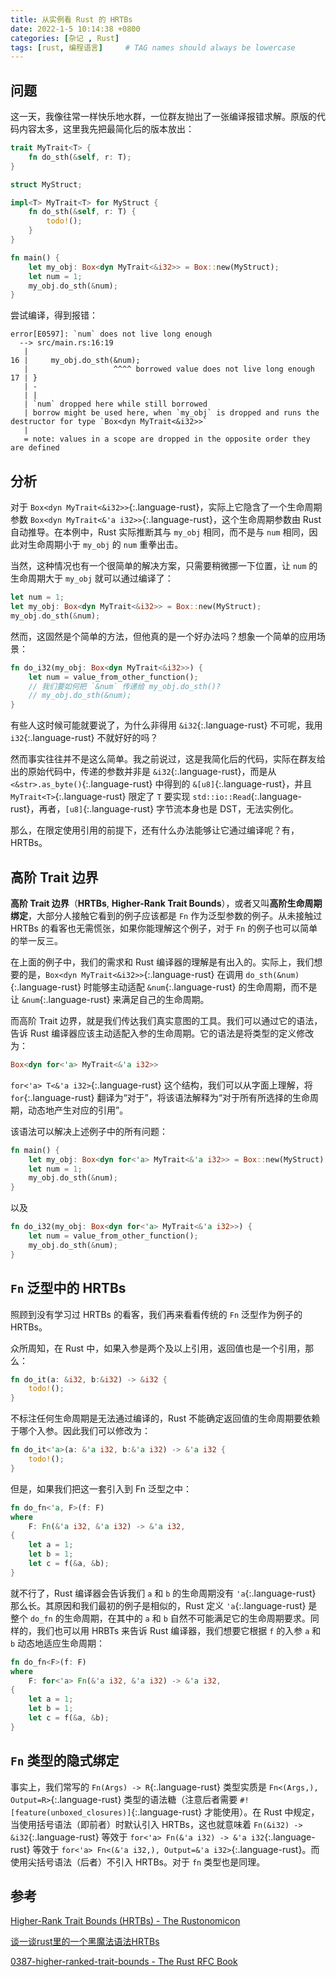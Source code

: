 ```yaml
---
title: 从实例看 Rust 的 HRTBs
date: 2022-1-5 10:14:38 +0800
categories: [杂记 , Rust]
tags: [rust, 编程语言]     # TAG names should always be lowercase
---
```


## 问题

这一天，我像往常一样快乐地水群，一位群友抛出了一张编译报错求解。原版的代码内容太多，这里我先把最简化后的版本放出：

```rust
trait MyTrait<T> {
    fn do_sth(&self, r: T);
}

struct MyStruct;

impl<T> MyTrait<T> for MyStruct {
    fn do_sth(&self, r: T) {
        todo!();
    }
}

fn main() {
    let my_obj: Box<dyn MyTrait<&i32>> = Box::new(MyStruct);
    let num = 1;
    my_obj.do_sth(&num);
}
```

尝试编译，得到报错：

```text
error[E0597]: `num` does not live long enough
  --> src/main.rs:16:19
   |
16 |     my_obj.do_sth(&num);
   |                   ^^^^ borrowed value does not live long enough
17 | }
   | -
   | |
   | `num` dropped here while still borrowed
   | borrow might be used here, when `my_obj` is dropped and runs the destructor for type `Box<dyn MyTrait<&i32>>`
   |
   = note: values in a scope are dropped in the opposite order they are defined
```

## 分析

对于 `Box<dyn MyTrait<&i32>>`{:.language-rust}，实际上它隐含了一个生命周期参数 `Box<dyn MyTrait<&'a i32>>`{:.language-rust}，这个生命周期参数由 Rust 自动推导。在本例中，Rust 实际推断其与 `my_obj` 相同，而不是与 `num` 相同，因此对生命周期小于 `my_obj` 的 `num` 重拳出击。

当然，这种情况也有一个很简单的解决方案，只需要稍微挪一下位置，让 `num` 的生命周期大于 `my_obj` 就可以通过编译了：

```rust
let num = 1;
let my_obj: Box<dyn MyTrait<&i32>> = Box::new(MyStruct);
my_obj.do_sth(&num);
```

然而，这固然是个简单的方法，但他真的是一个好办法吗？想象一个简单的应用场景：

```rust
fn do_i32(my_obj: Box<dyn MyTrait<&i32>>) {
    let num = value_from_other_function();
    // 我们要如何把 `&num` 传递给 my_obj.do_sth()?
    // my_obj.do_sth(&num);
}
```

有些人这时候可能就要说了，为什么非得用 `&i32`{:.language-rust} 不可呢，我用 `i32`{:.language-rust} 不就好好的吗？

然而事实往往并不是这么简单。我之前说过，这是我简化后的代码，实际在群友给出的原始代码中，传递的参数并非是 `&i32`{:.language-rust}，而是从 `<&str>.as_byte()`{:.language-rust} 中得到的 `&[u8]`{:.language-rust}，并且 `MyTrait<T>`{:.language-rust} 限定了 `T` 要实现 `std::io::Read`{:.language-rust}，再者，`[u8]`{:.language-rust} 字节流本身也是 DST，无法实例化。

那么，在限定使用引用的前提下，还有什么办法能够让它通过编译呢？有，HRTBs。

## 高阶 Trait 边界

**高阶 Trait 边界**（**HRTBs**, **Higher-Rank Trait Bounds**），或者又叫**高阶生命周期绑定**，大部分人接触它看到的例子应该都是 `Fn` 作为泛型参数的例子。从未接触过 HRTBs 的看客也无需慌张，如果你能理解这个例子，对于 `Fn` 的例子也可以简单的举一反三。

在上面的例子中，我们的需求和 Rust 编译器的理解是有出入的。实际上，我们想要的是，`Box<dyn MyTrait<&i32>>`{:.language-rust} 在调用 `do_sth(&num)`{:.language-rust} 时能够主动适配 `&num`{:.language-rust} 的生命周期，而不是让 `&num`{:.language-rust} 来满足自己的生命周期。

而高阶 Trait 边界，就是我们传达我们真实意图的工具。我们可以通过它的语法，告诉 Rust 编译器应该主动适配入参的生命周期。它的语法是将类型的定义修改为：

```rust
Box<dyn for<'a> MyTrait<&'a i32>>
```

`for<'a> T<&'a i32>`{:.language-rust} 这个结构，我们可以从字面上理解，将 `for`{:.language-rust} 翻译为“对于”，将该语法解释为“对于所有所选择的生命周期，动态地产生对应的引用”。

该语法可以解决上述例子中的所有问题：

```rust
fn main() {
    let my_obj: Box<dyn for<'a> MyTrait<&'a i32>> = Box::new(MyStruct);
    let num = 1;
    my_obj.do_sth(&num);
}
```

以及

```rust
fn do_i32(my_obj: Box<dyn for<'a> MyTrait<&'a i32>>) {
    let num = value_from_other_function();
    my_obj.do_sth(&num);
}
```

## `Fn` 泛型中的 HRTBs

照顾到没有学习过 HRTBs 的看客，我们再来看看传统的 `Fn` 泛型作为例子的 HRTBs。

众所周知，在 Rust 中，如果入参是两个及以上引用，返回值也是一个引用，那么：

```rust
fn do_it(a: &i32, b:&i32) -> &i32 {
    todo!();
}
```

不标注任何生命周期是无法通过编译的，Rust 不能确定返回值的生命周期要依赖于哪个入参。因此我们可以修改为：

```rust
fn do_it<'a>(a: &'a i32, b:&'a i32) -> &'a i32 {
    todo!();
}
```

但是，如果我们把这一套引入到 Fn 泛型之中：

```rust
fn do_fn<'a, F>(f: F)
where
    F: Fn(&'a i32, &'a i32) -> &'a i32,
{
    let a = 1;
    let b = 1;
    let c = f(&a, &b);
}
```

就不行了，Rust 编译器会告诉我们 `a` 和 `b` 的生命周期没有 `'a`{:.language-rust} 那么长。其原因和我们最初的例子是相似的，Rust 定义 `'a`{:.language-rust} 是整个 `do_fn` 的生命周期，在其中的 `a` 和 `b` 自然不可能满足它的生命周期要求。同样的，我们也可以用 HRBTs 来告诉 Rust 编译器，我们想要它根据 `f` 的入参 `a` 和 `b` 动态地适应生命周期：

```rust
fn do_fn<F>(f: F)
where
    F: for<'a> Fn(&'a i32, &'a i32) -> &'a i32,
{
    let a = 1;
    let b = 1;
    let c = f(&a, &b);
}
```

## `Fn` 类型的隐式绑定

事实上，我们常写的 `Fn(Args) -> R`{:.language-rust} 类型实质是 `Fn<(Args,), Output=R>`{:.language-rust} 类型的语法糖（注意后者需要 `#![feature(unboxed_closures)]`{:.language-rust} 才能使用）。在 Rust 中规定，当使用括号语法（即前者）时默认引入 HRTBs，这也就意味着 `Fn(&i32) -> &i32`{:.language-rust} 等效于 `for<'a> Fn(&'a i32) -> &'a i32`{:.language-rust} 等效于 `for<'a> Fn<(&'a i32,), Output=&'a i32>`{:.language-rust}。而使用尖括号语法（后者）不引入 HRTBs。对于 `fn` 类型也是同理。

## 参考

[Higher-Rank Trait Bounds (HRTBs) - The Rustonomicon](https://doc.rust-lang.org/nomicon/hrtb.html)

[谈一谈rust里的一个黑魔法语法HRTBs](https://dengjianping.github.io/2019/07/09/%E8%B0%88%E4%B8%80%E8%B0%88rust%E9%87%8C%E7%9A%84%E4%B8%80%E4%B8%AA%E9%BB%91%E9%AD%94%E6%B3%95%E8%AF%AD%E6%B3%95HRTBs.html)

[0387-higher-ranked-trait-bounds - The Rust RFC Book](https://rust-lang.github.io/rfcs/0387-higher-ranked-trait-bounds.html)
